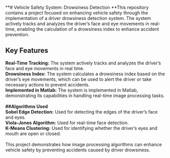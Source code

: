 
**# Vehicle Safety System: Drowsiness Detection
**This repository contains a project focused on enhancing vehicle safety through the implementation of a driver drowsiness detection system. The system actively tracks and analyzes the driver’s face and eye movements in real-time, enabling the calculation of a drowsiness index to enhance accident prevention.

## Key Features <br >
**Real-Time Tracking:** The system actively tracks and analyzes the driver’s face and eye movements in real time. <br >
**Drowsiness Index:** The system calculates a drowsiness index based on the driver’s eye movements, which can be used to alert the driver or take necessary actions to prevent accidents.<br >
**Implemented in Matlab:** The system is implemented in Matlab, demonstrating its capabilities in handling real-time image processing tasks.<br > <br >
**##Algorithms Used** <br>
**Sobel Edge Detection:** Used for detecting the edges of the driver’s face and eyes.<br >
**Viola-Jones Algorithm:** Used for real-time face detection.<br >
**K-Means Clustering:** Used for identifying whether the driver’s eyes and mouth are open or closed.<br><br>
This project demonstrates how image processing algorithms can enhance vehicle safety by preventing accidents caused by driver drowsiness.<br >
